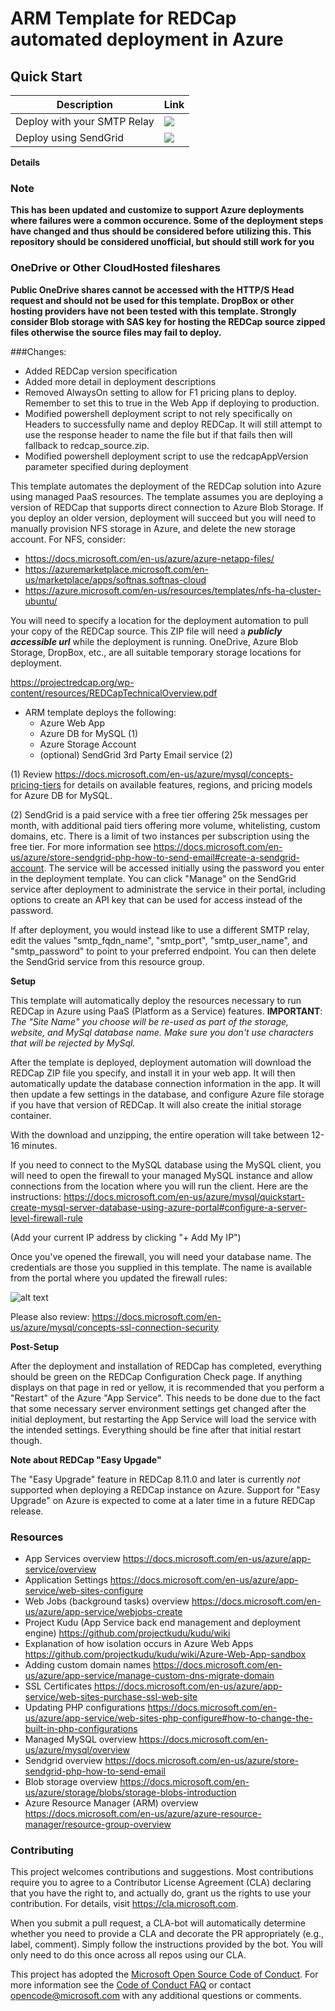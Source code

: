 # ARM Template for REDCap automated deployment in Azure


## Quick Start

Description | Link
--- | ---
Deploy with your SMTP Relay | <a href="https://portal.azure.com/#create/Microsoft.Template/uri/https%3A%2F%2Fraw.githubusercontent.com%2Fpixelstroke%2Fredcap-azure%2Fmaster%2Fazuredeploy.json" target="_blank"><img src="http://azuredeploy.net/deploybutton.png"/></a>
Deploy using SendGrid | <a href="https://portal.azure.com/#create/Microsoft.Template/uri/https%3A%2F%2Fraw.githubusercontent.com%2Fpixelstroke%2Fredcap-azure%2Fmaster%2Fazuredeploy_with_SendGrid.json" target="_blank"><img src="http://azuredeploy.net/deploybutton.png"/></a>

__Details__

### Note
**This has been updated and customize to support Azure deployments where failures were a common occurence. Some of the deployment steps have changed and thus should be considered before utilizing this. This repository should be considered unofficial, but should still work for you**

### OneDrive or Other CloudHosted fileshares
**Public OneDrive shares cannot be accessed with the HTTP/S Head request and should not be used for this template. DropBox or other hosting providers have not been tested with this template. Strongly consider Blob storage with SAS key for hosting the REDCap source zipped files otherwise the source files may fail to deploy.**

###Changes:

 * Added REDCap version specification
 * Added more detail in deployment descriptions
 * Removed AlwaysOn setting to allow for F1 pricing plans to deploy. Remember to set this to true in the Web App if deploying to production.
 * Modified powershell deployment script to not rely specifically on Headers to successfully name and deploy REDCap. It will still attempt to use the response header to name the file but if that fails then will fallback to redcap_source.zip.
 * Modified powershell deployment script to use the redcapAppVersion parameter specified during deployment


This template automates the deployment of the REDCap solution into Azure using managed PaaS resources. The template assumes you are deploying a version of REDCap that supports direct connection to Azure Blob Storage. If you deploy an older version, deployment will succeed but you will need to manually provision NFS storage in Azure, and delete the new storage account. For NFS, consider:
  * https://docs.microsoft.com/en-us/azure/azure-netapp-files/
  * https://azuremarketplace.microsoft.com/en-us/marketplace/apps/softnas.softnas-cloud
  * https://azure.microsoft.com/en-us/resources/templates/nfs-ha-cluster-ubuntu/

You will need to specify a location for the deployment automation to pull your copy of the REDCap source. This ZIP file will need a __*publicly accessible url*__ while the deployment is running. OneDrive, Azure Blob Storage, DropBox, etc., are all suitable temporary storage locations for deployment.

https://projectredcap.org/wp-content/resources/REDCapTechnicalOverview.pdf

* ARM template deploys the following:
  * Azure Web App
  * Azure DB for MySQL (1)
  * Azure Storage Account
  * (optional) SendGrid 3rd Party Email service (2)

(1) Review https://docs.microsoft.com/en-us/azure/mysql/concepts-pricing-tiers for details on available features, regions, and pricing models for Azure DB for MySQL.

(2) SendGrid is a paid service with a free tier offering 25k messages per month, with additional paid tiers offering more volume, whitelisting, custom domains, etc. There is a limit of two instances per subscription using the free tier. For more information see https://docs.microsoft.com/en-us/azure/store-sendgrid-php-how-to-send-email#create-a-sendgrid-account. The service will be accessed initially using the password you enter in the deployment template. You can click "Manage" on the SendGrid service after deployment to administrate the service in their portal, including options to create an API key that can be used for access instead of the password.

  If after deployment, you would instead like to use a different SMTP relay, edit the values "smtp_fqdn_name", "smtp_port", "smtp_user_name", and "smtp_password" to point to your preferred endpoint. You can then delete the SendGrid service from this resource group.

__Setup__

This template will automatically deploy the resources necessary to run REDCap in Azure using PaaS (Platform as a Service) features. **IMPORTANT**: *The "Site Name" you choose will be re-used as part of the storage, website, and MySql database name. Make sure you don't use characters that will be rejected by MySql.* 

After the template is deployed, deployment automation will download the REDCap ZIP file you specify, and install it in your web app. It will then automatically update the database connection information in the app. It will then update a few settings in the database, and configure Azure file storage if you have that version of REDCap. It will also create the initial storage container.

With the download and unzipping, the entire operation will take between 12-16 minutes.

If you need to connect to the MySQL database using the MySQL client, you will need to open the firewall to your managed MySQL instance and allow connections from the location where you will run the client. Here are the instructions:
https://docs.microsoft.com/en-us/azure/mysql/quickstart-create-mysql-server-database-using-azure-portal#configure-a-server-level-firewall-rule

(Add your current IP address by clicking "+ Add My IP")

Once you've opened the firewall, you will need your database name. The credentials are those you supplied in this template. The name is available from the portal where you updated the firewall rules:

  ![alt text][MySql]

Please also review:
https://docs.microsoft.com/en-us/azure/mysql/concepts-ssl-connection-security

__Post-Setup__

After the deployment and installation of REDCap has completed, everything should be green on the REDCap Configuration Check page. If anything displays on that page in red or yellow, it is recommended that you perform a "Restart" of the Azure "App Service". This needs to be done due to the fact that some necessary server environment settings get changed after the initial deployment, but restarting the App Service will load the service with the intended settings. Everything should be fine after that initial restart though.

__Note about REDCap "Easy Upgade"__

The "Easy Upgrade" feature in REDCap 8.11.0 and later is currently *not* supported when deploying a REDCap instance on Azure. Support for "Easy Upgrade" on Azure is expected to come at a later time in a future REDCap release.

### Resources

 * App Services overview
https://docs.microsoft.com/en-us/azure/app-service/overview
 * Application Settings
https://docs.microsoft.com/en-us/azure/app-service/web-sites-configure
 * Web Jobs (background tasks) overview
https://docs.microsoft.com/en-us/azure/app-service/webjobs-create
 * Project Kudu (App Service back end management and deployment engine)
https://github.com/projectkudu/kudu/wiki
 * Explanation of how isolation occurs in Azure Web Apps
https://github.com/projectkudu/kudu/wiki/Azure-Web-App-sandbox
 * Adding custom domain names
https://docs.microsoft.com/en-us/azure/app-service/manage-custom-dns-migrate-domain
 * SSL Certificates
https://docs.microsoft.com/en-us/azure/app-service/web-sites-purchase-ssl-web-site
 * Updating PHP configurations
https://docs.microsoft.com/en-us/azure/app-service/web-sites-php-configure#how-to-change-the-built-in-php-configurations
 * Managed MySQL overview
https://docs.microsoft.com/en-us/azure/mysql/overview
 * Sendgrid overview
https://docs.microsoft.com/en-us/azure/store-sendgrid-php-how-to-send-email
 * Blob storage overview
https://docs.microsoft.com/en-us/azure/storage/blobs/storage-blobs-introduction
 * Azure Resource Manager (ARM) overview
https://docs.microsoft.com/en-us/azure/azure-resource-manager/resource-group-overview

### Contributing

This project welcomes contributions and suggestions.  Most contributions require you to agree to a
Contributor License Agreement (CLA) declaring that you have the right to, and actually do, grant us
the rights to use your contribution. For details, visit https://cla.microsoft.com.

When you submit a pull request, a CLA-bot will automatically determine whether you need to provide
a CLA and decorate the PR appropriately (e.g., label, comment). Simply follow the instructions
provided by the bot. You will only need to do this once across all repos using our CLA.

This project has adopted the [Microsoft Open Source Code of Conduct](https://opensource.microsoft.com/codeofconduct/).
For more information see the [Code of Conduct FAQ](https://opensource.microsoft.com/codeofconduct/faq/) or
contact [opencode@microsoft.com](mailto:opencode@microsoft.com) with any additional questions or comments.

[MySql]: ./images/mysql.png
